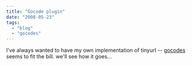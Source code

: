 ```yaml
---
title: "Gocode plugin"
date: "2008-05-23"
tags: 
  - "blog"
  - "gocodes"
---
```


I've always wanted to have my own implementation of tinyurl -- [gocodes](http://wordpress.org/extend/plugins/gocodes/) seems to fit the bill. we'll see how it goes...

